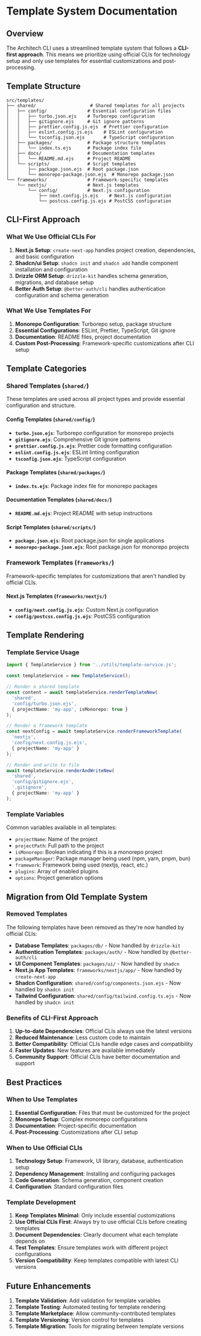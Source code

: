 # Template System Documentation

## Overview

The Architech CLI uses a streamlined template system that follows a **CLI-first approach**. This means we prioritize using official CLIs for technology setup and only use templates for essential customizations and post-processing.

## Template Structure

```
src/templates/
├── shared/                    # Shared templates for all projects
│   ├── config/               # Essential configuration files
│   │   ├── turbo.json.ejs    # Turborepo configuration
│   │   ├── gitignore.ejs     # Git ignore patterns
│   │   ├── prettier.config.js.ejs  # Prettier configuration
│   │   ├── eslint.config.js.ejs    # ESLint configuration
│   │   └── tsconfig.json.ejs       # TypeScript configuration
│   ├── packages/             # Package structure templates
│   │   └── index.ts.ejs      # Package index file
│   ├── docs/                 # Documentation templates
│   │   └── README.md.ejs     # Project README
│   └── scripts/              # Script templates
│       ├── package.json.ejs  # Root package.json
│       └── monorepo-package.json.ejs  # Monorepo package.json
└── frameworks/               # Framework-specific templates
    └── nextjs/               # Next.js templates
        └── config/           # Next.js configuration
            ├── next.config.js.ejs    # Next.js configuration
            └── postcss.config.js.ejs # PostCSS configuration
```

## CLI-First Approach

### What We Use Official CLIs For

1. **Next.js Setup**: `create-next-app` handles project creation, dependencies, and basic configuration
2. **Shadcn/ui Setup**: `shadcn init` and `shadcn add` handle component installation and configuration
3. **Drizzle ORM Setup**: `drizzle-kit` handles schema generation, migrations, and database setup
4. **Better Auth Setup**: `@better-auth/cli` handles authentication configuration and schema generation

### What We Use Templates For

1. **Monorepo Configuration**: Turborepo setup, package structure
2. **Essential Configurations**: ESLint, Prettier, TypeScript, Git ignore
3. **Documentation**: README files, project documentation
4. **Custom Post-Processing**: Framework-specific customizations after CLI setup

## Template Categories

### Shared Templates (`shared/`)

These templates are used across all project types and provide essential configuration and structure.

#### Config Templates (`shared/config/`)

- **`turbo.json.ejs`**: Turborepo configuration for monorepo projects
- **`gitignore.ejs`**: Comprehensive Git ignore patterns
- **`prettier.config.js.ejs`**: Prettier code formatting configuration
- **`eslint.config.js.ejs`**: ESLint linting configuration
- **`tsconfig.json.ejs`**: TypeScript configuration

#### Package Templates (`shared/packages/`)

- **`index.ts.ejs`**: Package index file for monorepo packages

#### Documentation Templates (`shared/docs/`)

- **`README.md.ejs`**: Project README with setup instructions

#### Script Templates (`shared/scripts/`)

- **`package.json.ejs`**: Root package.json for single applications
- **`monorepo-package.json.ejs`**: Root package.json for monorepo projects

### Framework Templates (`frameworks/`)

Framework-specific templates for customizations that aren't handled by official CLIs.

#### Next.js Templates (`frameworks/nextjs/`)

- **`config/next.config.js.ejs`**: Custom Next.js configuration
- **`config/postcss.config.js.ejs`**: PostCSS configuration

## Template Rendering

### Template Service Usage

```typescript
import { TemplateService } from '../utils/template-service.js';

const templateService = new TemplateService();

// Render a shared template
const content = await templateService.renderTemplateNew(
  'shared',
  'config/turbo.json.ejs',
  { projectName: 'my-app', isMonorepo: true }
);

// Render a framework template
const nextConfig = await templateService.renderFrameworkTemplate(
  'nextjs',
  'config/next.config.js.ejs',
  { projectName: 'my-app' }
);

// Render and write to file
await templateService.renderAndWriteNew(
  'shared',
  'config/gitignore.ejs',
  '.gitignore',
  { projectName: 'my-app' }
);
```

### Template Variables

Common variables available in all templates:

- `projectName`: Name of the project
- `projectPath`: Full path to the project
- `isMonorepo`: Boolean indicating if this is a monorepo project
- `packageManager`: Package manager being used (npm, yarn, pnpm, bun)
- `framework`: Framework being used (nextjs, react, etc.)
- `plugins`: Array of enabled plugins
- `options`: Project generation options

## Migration from Old Template System

### Removed Templates

The following templates have been removed as they're now handled by official CLIs:

- **Database Templates**: `packages/db/` - Now handled by `drizzle-kit`
- **Authentication Templates**: `packages/auth/` - Now handled by `@better-auth/cli`
- **UI Component Templates**: `packages/ui/` - Now handled by `shadcn`
- **Next.js App Templates**: `frameworks/nextjs/app/` - Now handled by `create-next-app`
- **Shadcn Configuration**: `shared/config/components.json.ejs` - Now handled by `shadcn init`
- **Tailwind Configuration**: `shared/config/tailwind.config.ts.ejs` - Now handled by `shadcn init`

### Benefits of CLI-First Approach

1. **Up-to-date Dependencies**: Official CLIs always use the latest versions
2. **Reduced Maintenance**: Less custom code to maintain
3. **Better Compatibility**: Official CLIs handle edge cases and compatibility
4. **Faster Updates**: New features are available immediately
5. **Community Support**: Official CLIs have better documentation and support

## Best Practices

### When to Use Templates

1. **Essential Configuration**: Files that must be customized for the project
2. **Monorepo Setup**: Complex monorepo configurations
3. **Documentation**: Project-specific documentation
4. **Post-Processing**: Customizations after CLI setup

### When to Use Official CLIs

1. **Technology Setup**: Framework, UI library, database, authentication setup
2. **Dependency Management**: Installing and configuring packages
3. **Code Generation**: Schema generation, component creation
4. **Configuration**: Standard configuration files

### Template Development

1. **Keep Templates Minimal**: Only include essential customizations
2. **Use Official CLIs First**: Always try to use official CLIs before creating templates
3. **Document Dependencies**: Clearly document what each template depends on
4. **Test Templates**: Ensure templates work with different project configurations
5. **Version Compatibility**: Keep templates compatible with latest CLI versions

## Future Enhancements

1. **Template Validation**: Add validation for template variables
2. **Template Testing**: Automated testing for template rendering
3. **Template Marketplace**: Allow community-contributed templates
4. **Template Versioning**: Version control for templates
5. **Template Migration**: Tools for migrating between template versions 